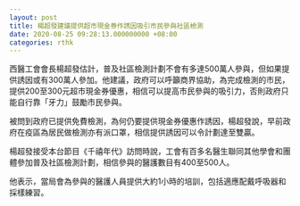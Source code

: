 ```yaml
---
layout: post
title: 楊超發建議提供超市現金券作誘因吸引市民參與社區檢測
date: 2020-08-25 09:28:13.000000000 +08:00
categories: rthk
---
```


西醫工會會長楊超發估計，普及社區檢測計劃不會有多達500萬人參與，但如果提供誘因或有300萬人參加。他建議，政府可以呼籲商界協助，為完成檢測的市民，提供200至300元超市現金券優惠，相信可以提高市民參與的吸引力，否則政府只能自行靠「牙力」鼓勵市民參與。

被問到政府已提供免費檢測，為何仍要提供現金券優惠作誘因，楊超發說，早前政府在疫區為居民做檢測亦有派口罩，相信提供誘因可以令計劃達至雙贏。

楊超發接受本台節目《千禧年代》訪問時說，工會有百多名醫生聯同其他學會和團體參加普及社區檢測計劃，相信參與的醫護數目有400至500人。

他表示，當局會為參與的醫護人員提供大約1小時的培訓，包括適應配戴呼吸器和採樣練習。
